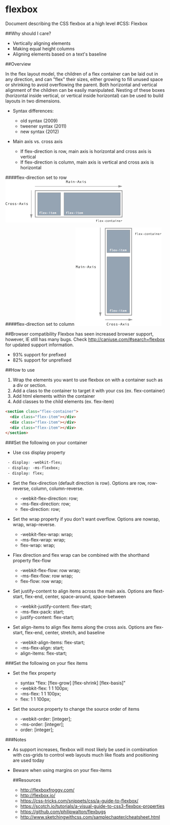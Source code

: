 # flexbox
Document describing the CSS flexbox at a high level
#CSS: Flexbox

##Why should I care?
- Vertically aligning elements
- Making equal height columns
- Aligning elements based on a text's baseline

##Overview

In the flex layout model, the children of a flex container can be laid out in
any direction, and can "flex" their sizes, either growing to fill unused
space or shrinking to avoid overflowing the parent.  Both horizontal and vertical
alignment of the children can be easily manipulated.  Nesting of these boxes
(horizontal inside vertical, or vertical inside horizontal) can be used to build
layouts in two dimensions.

- Syntax differences:
  - old syntax (2009)
  - tweener syntax (2011)
  - new syntax (2012)

- Main axis vs. cross axis
  - If flex-direction is row, main axis is horizontal and cross axis is vertical
  - If flex-direction is column, main axis is vertical and cross axis is horizontal

####flex-direction set to row
  <img src="img/flexdirectionrow.png"/>

####flex-direction set to column
  <img src="img/flexdirectioncolumn.png"/>

##Browser compatibility
Flexbox has seen increased browser support, however, IE still has many bugs. Check http://caniuse.com/#search=flexbox
for updated support information.
- 93% support for prefixed
- 82% support for unprefixed

##How to use

1. Wrap the elements you want to use flexbox on with a container such as a div or
section.
2. Add a class to the container to target it with your css (ex. flex-container)
3. Add html elements within the container
4. Add classes to the child elements (ex. flex-item)

```html
<section class="flex-container">
  <div class="flex-item"></div>
  <div class="flex-item"></div>
  <div class="flex-item"></div>
</section>
```

###Set the following on your container
- Use css display property
 ```css
  - display: -webkit-flex;
  - display: -ms-flexbox;
  - display: flex;
 ```

- Set the flex-direction (default direction is row).  Options are row,
row-reverse, column, column-reverse.
  - -webkit-flex-direction: row;
  -  -ms-flex-direction: row;
  - flex-direction: row;

- Set the wrap property if you don't want overflow.  Options are nowrap, wrap, wrap-reverse.
  - -webkit-flex-wrap: wrap;
  - -ms-flex-wrap: wrap;
  - flex-wrap: wrap;

- Flex direction and flex wrap can be combined with the shorthand property flex-flow
  - -webkit-flex-flow: row wrap;
  - -ms-flex-flow: row wrap;
  - flex-flow: row wrap;

- Set justify-content to align items across the main axis.  Options are flext-start, flex-end,
center, space-around, space-between
  - -webkit-justify-content: flex-start;
  - -ms-flex-pack: start;
  - justify-content: flex-start;

- Set align-items to align flex items along the cross axis.  Options are flex-start, flex-end,
center, stretch, and baseline
  - -webkit-align-items: flex-start;
  - -ms-flex-align: start;
  - align-items: flex-start;

###Set the following on  your flex items
- Set the flex property
  - syntax "flex: [flex-grow] [flex-shrink] [flex-basis]"
  - -webkit-flex: 1 1 100px;
  - -ms-flex: 1 1 100px;
  - flex: 1 1 100px;

- Set the source property to change the source order of items
  - -webkit-order: [integer];
  - -ms-order: [integer];
  - order: [integer];

###Notes
- As support increases, flexbox will most likely be used in combination with css-grids to control web layouts much
like floats and positioning are used today
- Beware when using margins on your flex-items

  ##Resources
  - http://flexboxfroggy.com/
  - http://flexbox.io/
  - https://css-tricks.com/snippets/css/a-guide-to-flexbox/
  - https://scotch.io/tutorials/a-visual-guide-to-css3-flexbox-properties
  - https://github.com/philipwalton/flexbugs
  - http://www.sketchingwithcss.com/samplechapter/cheatsheet.html
